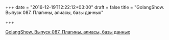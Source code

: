 +++
date = "2016-12-19T12:22:12+03:00"
draft = false
title = "GolangShow. Выпуск 087. Плагины, алиасы, базы данных"

+++

<p><a href="http://golangshow.com/episode/2016/12-11-087/">GolangShow. Выпуск 087. Плагины, алиасы, базы данных</a></p>
